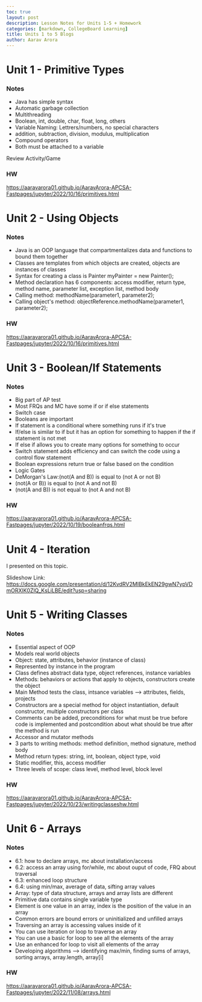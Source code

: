 ```yaml
---
toc: true
layout: post
description: Lesson Notes for Units 1-5 + Homework
categories: [markdown, CollegeBoard Learning]
title: Units 1 to 5 Blogs
author: Aarav Arora
---
```


# Unit 1 - Primitive Types #

### Notes ###

-  Java has simple syntax
- Automatic garbage collection
- Multithreading
- Boolean, int, double, char, float, long, others
- Variable Naming: Lettrers/numbers, no special characters
- addition, subtraction, division, modulus, multiplication
- Compound operators
- Both must be attached to a variable

Review Activity/Game


### HW ###

https://aaravarora01.github.io/AaravArora-APCSA-Fastpages/jupyter/2022/10/16/primitives.html



# Unit 2 - Using Objects #

### Notes ###

- Java is an OOP language that compartmentalizes data and functions to bound them together
- Classes are templates from which objects are created, objects are instances of classes
- Syntax for creating a class is Painter myPainter = new Painter();
- Method declaration has 6 components: access modifier, return type, method name, parameter list, exception list, method body
- Calling method: methodName(parameter1, parameter2);
- Calling object's method: objectReference.methodName(parameter1, parameter2);

### HW ###

https://aaravarora01.github.io/AaravArora-APCSA-Fastpages/jupyter/2022/10/16/primitives.html


# Unit 3 - Boolean/If Statements #

### Notes ###

-  Big part of AP test
- Most FRQs and MC have some if or if else statements
- Switch case
- Booleans are important
- If statement is a conditional where something runs if it's true
- If/else is similar to if but it has an option for something to happen if the if statement is not met
- If else if allows you to create many options for something to occur
- Switch statement adds efficiency and can switch the code using a control flow statement
- Boolean expressions return true or false based on the condition
- Logic Gates
- DeMorgan's Law:(not(A and B)) is equal to (not A or not B)
- (not(A or B)) is equal to (not A and not B)
- (not(A and B)) is not equal to (not A and not B)


### HW ###

https://aaravarora01.github.io/AaravArora-APCSA-Fastpages/jupyter/2022/10/19/booleanfrqs.html


# Unit 4 - Iteration #

I presented on this topic. 

Slideshow Link: https://docs.google.com/presentation/d/12KvdRV2MIBkEkEN29gwN7ypVDmORXlK0ZlQ_KsLiLBE/edit?usp=sharing


# Unit 5 - Writing Classes #

### Notes ###

-  Essential aspect of OOP
- Models real world objects
- Object: state, attributes, behavior (instance of class)
- Represented by instance in the program 
- Class defines abstract data type, object references, instance variables
- Methods: behaviors or actions that apply to objects, constructors create the object
- Main Method tests the class, intsance variables --> attributes, fields, projects
- Constructors are a special method for object instantiation, default constructor, multiple constructors per class
- Comments can be added, preconditions for what must be true before code is implemented and postcondition about what should be true after the method is run
- Accessor and mutator methods
- 3 parts to writing methods: method definition, method signature, method body
- Method return types: string, int, boolean, object type, void
- Static modifier, this, access modifier
- Three levels of scope: class level, method level, block level


### HW ###

https://aaravarora01.github.io/AaravArora-APCSA-Fastpages/jupyter/2022/10/23/writingclasseshw.html


# Unit 6 - Arrays #

### Notes ###

- 6.1: how to declare arrays, mc about installation/access
- 6.2: access an array using for/while, mc about ouput of code, FRQ about traversal
- 6.3: enhanced loop structure
- 6.4: using min/max, average of data, sifting array values
- Array: type of data structure, arrays and array lists are different
- Primitive data contains single variable type
- Element is one value in an array, index is the position of the value in an array
- Common errors are bound errors or uninitialized and unfilled arrays
- Traversing an array is accessing values inside of it
- You can use iteration or loop to traverse an array
- You can use a basic for loop to see all the elements of the array
- Use an enhanced for loop to visit all elements of the array
- Developing algorithms --> identifying max/min, finding sums of arrays, sorting arrays, array.length, array[i]


### HW ###

https://aaravarora01.github.io/AaravArora-APCSA-Fastpages/jupyter/2022/11/08/arrays.html